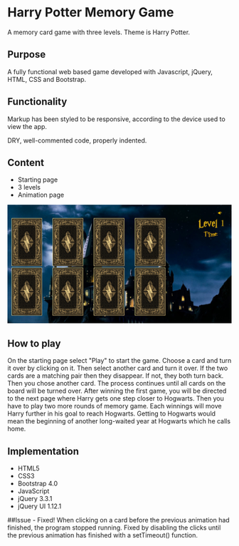 # Harry Potter Memory Game

A memory card game with three levels. Theme is Harry Potter.

## Purpose
A fully functional web based game developed with Javascript, jQuery, HTML, CSS and Bootstrap.

## Functionality

Markup has been styled to be responsive, according to the device used to view the app.

DRY, well-commented code, properly indented.

## Content
* Starting page
* 3 levels
* Animation page

![Screen shot of level 1](img/screenShot.png)

## How to play
On the starting page select "Play" to start the game.
Choose a card and turn it over by clicking on it. Then select another card and turn it over.
If the two cards are a matching pair then they disappear. If not, they both turn back. Then you chose another card. The process continues until all cards on the board will be turned over.
After winning the first game, you will be directed to the next page where Harry gets one step closer to Hogwarts. Then you have to play two more rounds of memory game. Each winnings will move Harry further in his goal to reach Hogwarts. Getting to Hogwarts would mean the beginning of another long-waited year at Hogwarts which he calls home.

## Implementation

* HTML5
* CSS3
* Bootstrap 4.0
* JavaScript
* jQuery 3.3.1
* jQuery UI 1.12.1


##Issue - Fixed!
When clicking on a card before the previous animation had finished, the program stopped running. Fixed by disabling the clicks until the previous animation has finished with a setTimeout() function. 
